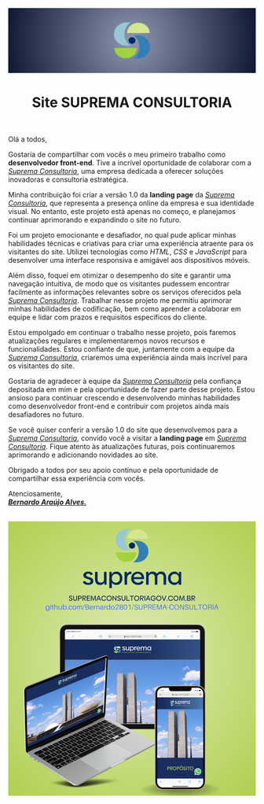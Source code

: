 <img src="assets/images/header-readme.png">

<h1 align="center">Site SUPREMA CONSULTORIA</h1>

<br>

Olá a todos,

Gostaria de compartilhar com vocês o meu primeiro trabalho como <b>desenvolvedor front-end</b>. Tive a incrível oportunidade de colaborar com a <a href="supremaconsultoriagov.com.br"><u><i>Suprema Consultoria</i></u></a>, uma empresa dedicada a oferecer soluções inovadoras e consultoria estratégica.

Minha contribuição foi criar a versão 1.0 da <b>landing page</b> da <a href="supremaconsultoriagov.com.br"><u><i>Suprema Consultoria</i></u></a>, que representa a presença online da empresa e sua identidade visual. No entanto, este projeto está apenas no começo, e planejamos continuar aprimorando e expandindo o site no futuro.

Foi um projeto emocionante e desafiador, no qual pude aplicar minhas habilidades técnicas e criativas para criar uma experiência atraente para os visitantes do site. Utilizei tecnologias como <i>HTML</i>, <i>CSS</i> e <i>JavaScript</i> para desenvolver uma interface responsiva e amigável aos dispositivos móveis.

Além disso, foquei em otimizar o desempenho do site e garantir uma navegação intuitiva, de modo que os visitantes pudessem encontrar facilmente as informações relevantes sobre os serviços oferecidos pela <a href="supremaconsultoriagov.com.br"><u><i>Suprema Consultoria</i></u></a>. Trabalhar nesse projeto me permitiu aprimorar minhas habilidades de codificação, bem como aprender a colaborar em equipe e lidar com prazos e requisitos específicos do cliente.

Estou empolgado em continuar o trabalho nesse projeto, pois faremos atualizações regulares e implementaremos novos recursos e funcionalidades. Estou confiante de que, juntamente com a equipe da <u><i>Suprema Consultoria</i></u>, criaremos uma experiência ainda mais incrível para os visitantes do site.

Gostaria de agradecer à equipe da <a href="supremaconsultoriagov.com.br"><u><i>Suprema Consultoria</i></u></a> pela confiança depositada em mim e pela oportunidade de fazer parte desse projeto. Estou ansioso para continuar crescendo e desenvolvendo minhas habilidades como desenvolvedor front-end e contribuir com projetos ainda mais desafiadores no futuro.

Se você quiser conferir a versão 1.0 do site que desenvolvemos para a <u><i>Suprema Consultoria</i></u>, convido você a visitar a <b>landing page</b> em <a href="supremaconsultoriagov.com.br"><u><i>Suprema Consultoria</i></u></a>. Fique atento às atualizações futuras, pois continuaremos aprimorando e adicionando novidades ao site.

Obrigado a todos por seu apoio contínuo e pela oportunidade de compartilhar essa experiência com vocês.

Atenciosamente, <br>
<b><i><u>Bernardo Araújo Alves.</u></i></b>

<br>

<img src="assets/images/apresentation-readme.png">
